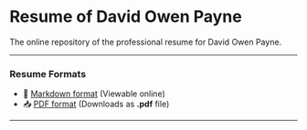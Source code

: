 # Resume of David Owen Payne
The online repository of the professional resume for David Owen Payne.

----

### Resume Formats

- :page_facing_up: [Markdown format](https://github.com/dapayne1/resume/blob/master/resume-david-owen-payne.md#david-owen-payne) (Viewable online)
- :inbox_tray: [PDF format](https://github.com/dapayne1/resume/raw/master/resume-david-owen-payne.pdf) (Downloads as **.pdf** file)

----

